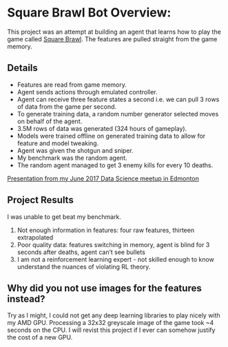# Square Brawl Bot Overview:
This project was an attempt at building an agent that learns how to play the game called [Square Brawl](http://store.steampowered.com/app/394850/Square_Brawl/). The features are pulled straight from the game memory.

## Details
- Features are read from game memory.
- Agent sends actions through emulated controller.
- Agent can receive three feature states a second i.e. we can pull 3 rows of data from the game per second.
- To generate training data, a random number generator selected moves on behalf of the agent.
- 3.5M rows of data was generated (324 hours of gameplay).
- Models were trained offline on generated training data to allow for feature and model tweaking.
- Agent was given the shotgun and sniper.
- My benchmark was the random agent.
- The random agent managed to get 3 enemy kills for every 10 deaths.

[Presentation from my June 2017 Data Science meetup in Edmonton](https://docs.google.com/presentation/d/16ZBFpQT-BC_qZXr5dKvbdH96KqMWQ5ICcVfmvSZBXBs/edit?usp=sharing)

## Project Results
I was unable to get beat my benchmark.

1. Not enough information in features: four raw features, thirteen extrapolated
2. Poor quality data: features switching in memory, agent is blind for 3 seconds after deaths, agent can’t see bullets
3. I am not a reinforcement learning expert - not skilled enough to know understand the nuances of violating RL theory.

## Why did you not use images for the features instead?
Try as I might, I could not get any deep learning libraries to play nicely with my AMD GPU. Processing a 32x32 greyscale image of the game took ~4 seconds on the CPU. I will revist this project if I ever can somehow justify the cost of a new GPU.

